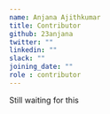 ```yaml
---
name: Anjana Ajithkumar
title: Contributor
github: 23anjana
twitter: ""
linkedin: ""
slack: ""
joining_date: ""
role : contributor
---
```


Still waiting for this
